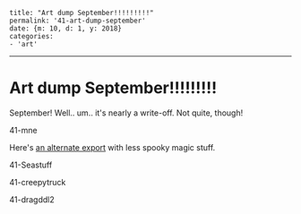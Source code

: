 
    title: "Art dump September!!!!!!!!!"
    permalink: '41-art-dump-september'
    date: {m: 10, d: 1, y: 2018}
    categories:
    - 'art'

---

# Art dump September!!!!!!!!!

September! Well.. um.. it's nearly a write-off. Not quite, though!

<art>41-mne</art>

Here's [an alternate export](static/media/41-mne2.png) with less spooky magic stuff.

<art>41-Seastuff</art>

<art>41-creepytruck</art>

<art>41-dragddl2</art>
